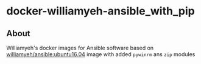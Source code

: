 # docker-williamyeh-ansible_with_pip

## About

Williamyeh's docker images for Ansible software based on [williamyeh/ansible:ubuntu16.04](https://hub.docker.com/r/williamyeh/ansible/) image with added `pywinrm` ans `zip` modules
